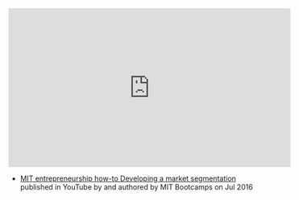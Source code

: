 
<iframe width="560" height="315" src="https://www.youtube.com/embed/11qEHsvq7ec" title="YouTube video player" frameborder="0" allow="accelerometer; autoplay; clipboard-write; encrypted-media; gyroscope; picture-in-picture; web-share" allowfullscreen></iframe>

- [MIT entrepreneurship how-to Developing a market segmentation](https://www.youtube.com/watch?v=11qEHsvq7ec&list=PLQykyC1zr8f_ZcAZoTz-rruBBOP4Fmii5&index=21&t=2s) published in YouTube by  and authored by MIT Bootcamps on Jul 2016


